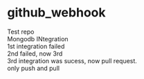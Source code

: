 # github_webhook

Test repo<br>
Mongodb INtegration<br>
1st integration failed<br>
2nd failed, now 3rd<br>
3rd integration was sucess, now pull request.<br>
only push and pull
